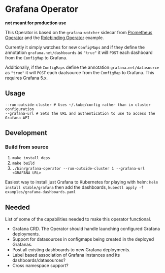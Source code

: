 # Grafana Operator

**not meant for production use**

This Operator is based on the `grafana-watcher` sidecar from [Prometheus Operator](https://github.com/coreos/prometheus-operator) and the [Rolebinding Operator](https://github.com/treacher/namespace-rolebinding-operator) example.

Currently it simply watches for new `ConfigMaps` and if they define the annotation `grafana.net/dashboards` as `"true"` it will `POST` each dashboard from the `ConfigMap` to Grafana.

Additionally, if the `ConfigMaps` define the annotation `grafana.net/datasource` as `"true"` it will `POST` each daatsource from the `ConfigMap` to Grafana. This requires Grafana 5.x.

## Usage
```
--run-outside-cluster # Uses ~/.kube/config rather than in cluster configuration
--grafana-url # Sets the URL and authentication to use to access the Grafana API
```

## Development

### Build from source
1. `make install_deps`
2. `make build`
3. `./bin/grafana-operator --run-outside-cluster 1 --grafana-url <GRAFANA URL>`

Easiest way to install just Grafana to Kubernetes for playing with helm: `helm install stable/grafana` then add the dashboards, `kubectl apply -f examples/grafana-dashboards.yaml`

## Needed

List of some of the capabilities needed to make this operator functional.

* Grafana CRD. The Operator should handle launching configured Grafana deployments.
* Support for datasources in configmaps being created in the deployed Grafanas.
* Post all existing dashboards to new Grafana deployments.
* Label based association of Grafana instances and its dashboards/datasources?
* Cross namespace support?
